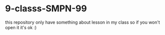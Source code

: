 # 9-classs-SMPN-99
this repository only have something about lesson in my class so if you won't open it it's ok :)
